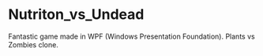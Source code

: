 # Nutriton_vs_Undead
Fantastic game made in WPF (Windows Presentation Foundation). Plants vs Zombies clone.

